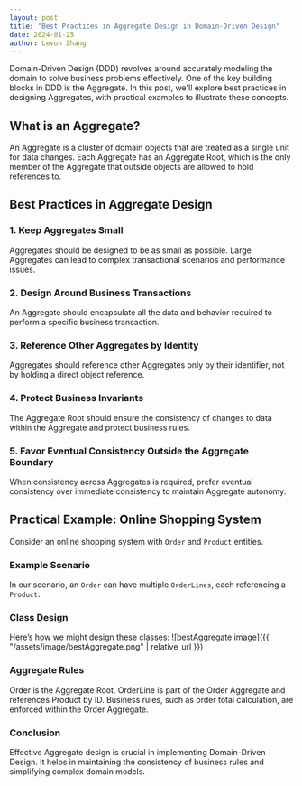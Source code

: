 ```yaml
---
layout: post
title: "Best Practices in Aggregate Design in Domain-Driven Design"
date: 2024-01-25
author: Levon Zhang
---
```


Domain-Driven Design (DDD) revolves around accurately modeling the domain to solve business problems effectively. One of the key building blocks in DDD is the Aggregate. In this post, we'll explore best practices in designing Aggregates, with practical examples to illustrate these concepts.

## What is an Aggregate?

An Aggregate is a cluster of domain objects that are treated as a single unit for data changes. Each Aggregate has an Aggregate Root, which is the only member of the Aggregate that outside objects are allowed to hold references to.

## Best Practices in Aggregate Design

### 1. Keep Aggregates Small

Aggregates should be designed to be as small as possible. Large Aggregates can lead to complex transactional scenarios and performance issues.

### 2. Design Around Business Transactions

An Aggregate should encapsulate all the data and behavior required to perform a specific business transaction.

### 3. Reference Other Aggregates by Identity

Aggregates should reference other Aggregates only by their identifier, not by holding a direct object reference.

### 4. Protect Business Invariants

The Aggregate Root should ensure the consistency of changes to data within the Aggregate and protect business rules.

### 5. Favor Eventual Consistency Outside the Aggregate Boundary

When consistency across Aggregates is required, prefer eventual consistency over immediate consistency to maintain Aggregate autonomy.

## Practical Example: Online Shopping System

Consider an online shopping system with `Order` and `Product` entities.

### Example Scenario

In our scenario, an `Order` can have multiple `OrderLines`, each referencing a `Product`. 

### Class Design

Here’s how we might design these classes:
![bestAggregate image]({{ "/assets/image/bestAggregate.png" | relative_url }})

### Aggregate Rules

Order is the Aggregate Root.
OrderLine is part of the Order Aggregate and references Product by ID.
Business rules, such as order total calculation, are enforced within the Order Aggregate.

### Conclusion

Effective Aggregate design is crucial in implementing Domain-Driven Design. It helps in maintaining the consistency of business rules and simplifying complex domain models.